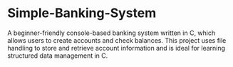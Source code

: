 # Simple-Banking-System
A beginner-friendly console-based banking system written in C, which allows users to create accounts and check balances. This project uses file handling to store and retrieve account information and is ideal for learning structured data management in C.
